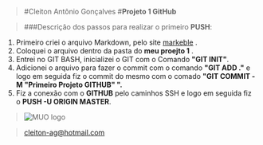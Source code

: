 >#Cleiton Antônio Gonçalves
>#**Projeto 1 GitHub**

>###Descrição dos passos para realizar o primeiro **PUSH**:
1. Primeiro criei o arquivo Markdown, pelo site [markeble](https://markeble.in)  .
2. Coloquei o arquivo dentro da pasta do **meu proejto 1** .
3. Entrei no GIT BASH, inicializei o GIT com o Comando **"GIT INIT"**.
4. Adicionei o arquivo para fazer o commit com o comando **"GIT ADD ."** e logo em seguida fiz o commit do mesmo com o comado **"GIT COMMIT -M "Primeiro Projeto GITHUB" ".**
5. Fiz a conexão com o **GITHUB** pelo caminhos SSH e logo em seguida fiz o **PUSH -U ORIGIN MASTER**.



>![MUO logo](http://www.cgmirror.com/defaultimages/cg_fb_logo.png)


><cleiton-ag@hotmail.com>